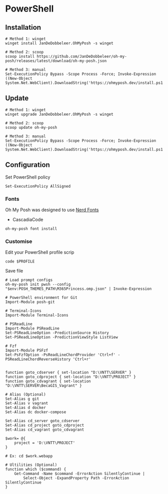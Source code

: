 # PowerShell

## Installation

```shell
# Method 1: winget
winget install JanDeDobbeleer.OhMyPosh -s winget

# Method 2: scoop
scoop install https://github.com/JanDeDobbeleer/oh-my-posh/releases/latest/download/oh-my-posh.json

# Method 3: manual
Set-ExecutionPolicy Bypass -Scope Process -Force; Invoke-Expression ((New-Object System.Net.WebClient).DownloadString('https://ohmyposh.dev/install.ps1'))
```

## Update

```shell
# Method 1: winget
winget upgrade JanDeDobbeleer.OhMyPosh -s winget

# Method 2: scoop
scoop update oh-my-posh

# Method 3: manual
Set-ExecutionPolicy Bypass -Scope Process -Force; Invoke-Expression ((New-Object System.Net.WebClient).DownloadString('https://ohmyposh.dev/install.ps1'))
```

## Configuration
Set PowerShell policy
```shell
Set-ExecutionPolicy AllSigned
```

### Fonts
Oh My Posh was designed to use [Nerd Fonts](https://www.nerdfonts.com/font-downloads)
- CascadiaCode

```shell
oh-my-posh font install
```

### Customise
Edit your PowerShell profile scrip
```shell
code $PROFILE
```

Save file
```shell
# Load prompt configs
oh-my-posh init pwsh --config "$env:POSH_THEMES_PATH\M365Princess.omp.json" | Invoke-Expression

# PowerShell environment for Git
Import-Module posh-git

# Terminal-Icons
Import-Module Terminal-Icons

# PSReadLine
Import-Module PSReadLine
Set-PSReadLineOption -PredictionSource History
Set-PSReadLineOption -PredictionViewStyle ListView

# Fzf
Import-Module PSFzf
Set-PsFzfOption -PsReadLineChordProvider 'Ctrl+f' -PSReadLineChordReverseHistory 'Ctrl+r'


function goto_cdserver { set-location "D:\VNTT\SERVER" }
function goto_cdproject { set-location "D:\VNTT\PROJECT" }
function goto_cdvagrant { set-location "D:\VNTT\SERVER\BecaGIS_Vagrant" }

# Alias (Optional)
Set-Alias g git
Set-Alias v vagrant
Set-Alias d docker
Set-Alias dc docker-compose

Set-Alias cd_server goto_cdserver
Set-Alias cd_project goto_cdproject
Set-Alias cd_vagrant goto_cdvagrant

$work= @{
    project = 'D:\VNTT\PROJECT'
}

# Ex: cd $work.webapp 

# Ultilities (Optional)
function which ($command) {
    Get-Command -Name $command -ErrorAction SilentlyContinue |
        Select-Object -ExpandProperty Path -ErrorAction SilentlyContinue
}
```